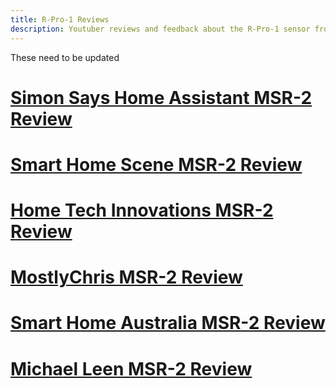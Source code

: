 ```yaml
---
title: R-Pro-1 Reviews
description: Youtuber reviews and feedback about the R-Pro-1 sensor from Apollo Automation.
---
```


These need to be updated

# [Simon Says Home Assistant MSR-2 Review](https://www.youtube.com/watch?v=U4qUhFSAxbk)

# [Smart Home Scene MSR-2 Review](https://smarthomescene.com/reviews/apollo-msr-2-review-the-smallest-presence-sensor-ever-made/)

# [Home Tech Innovations MSR-2 Review](https://www.youtube.com/watch?v=K3j2rR2dsY0)

# [MostlyChris MSR-2 Review](https://www.youtube.com/watch?v=nQpi2n5UWoQ)

# [Smart Home Australia MSR-2 Review](https://www.youtube.com/watch?v=EzVyzFwdgN4)

# [Michael Leen MSR-2 Review](https://www.youtube.com/watch?v=VdVR8Gs002Q)